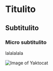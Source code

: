 # Titulito
## Subtitulito
### Micro subtitulito
lalalalala

![Image of Yaktocat](https://octodex.github.com/images/yaktocat.png)
